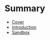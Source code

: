# Summary

* [Cover](README.md)
* [Introduction](documentation/Introduction.md)
* [Sandbox](documentation/Sandbox.md)

